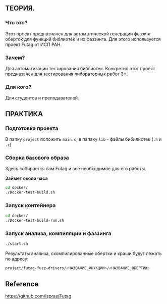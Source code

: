 ## ТЕОРИЯ. 
### Что это?
Этот проект предназначен для автоматической генерации фаззинг оберток для функций библиотек и их фаззинга.
Для этого используется проект Futag от ИСП РАН.

###  Зачем?
Для автоматизации тестирования библиотек.
Конкретно этот проект предназачен для тестирования либораторных работ 3+.

### Для кого?
Для студентов и преподавателей.

## ПРАКТИКА

### Подготовка проекта
В папку `project` положить `main.c`, в папаку `lib` - файлы бибилиотек (`.h` и `.c`) 

### Сборка базового образа
Здесь собирается сам Futag и все необходимое для его работы.

**Займет около часа**
```bash
cd docker/
./Docker-test-build.sh
```

### Запуск контейнера
```bash
cd docker/
./Docker-test-build-run.sh
```

### Запуск анализа, компиляции и фаззинга
```bash
./start.sh
```

Результаты анализа, скомпилированные обертки и краши будут лежать по адресу:

```bash
project/futag-fuzz-drivers/<НАЗВАНИЕ_ФНУКЦИИ>/<НАЗВАНИЕ_ОБЕРТИК>
```

## Reference
https://github.com/ispras/Futag
